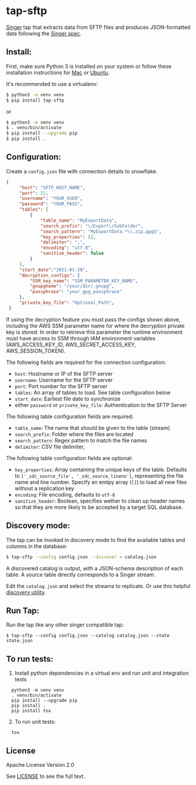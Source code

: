 # tap-sftp

[Singer](https://www.singer.io/) tap that extracts data from SFTP files and produces JSON-formatted data following the [Singer spec](https://github.com/singer-io/getting-started/blob/master/docs/SPEC.md).

## Install:

First, make sure Python 3 is installed on your system or follow these
installation instructions for [Mac](http://docs.python-guide.org/en/latest/starting/install3/osx/) or
[Ubuntu](https://www.digitalocean.com/community/tutorials/how-to-install-python-3-and-set-up-a-local-programming-environment-on-ubuntu-16-04).

It's recommended to use a virtualenv:

```bash
$ python3 -m venv venv
$ pip install tap-sftp
```

or

```bash
$ python3 -m venv venv
$ . venv/bin/activate
$ pip install --upgrade pip
$ pip install .
```

## Configuration:

Create a `config.json` file with connection details to snowflake.

   ```json
   {
        "host": "SFTP_HOST_NAME",
        "port": 22,
        "username": "YOUR_USER",
        "password": "YOUR_PASS",
        "tables": [
            {
                "table_name": "MyExportData",
                "search_prefix": "\/Export\/SubFolder",
                "search_pattern": "MyExportData.*\\.zip.gpg$",
                "key_properties": [],
                "delimiter": ",",
                "encoding": "utf-8",
                "sanitize_header": false
            }
        ],
        "start_date":"2021-01-28",
        "decryption_configs": {
            "SSM_key_name": "SSM_PARAMETER_KEY_NAME",
            "gnupghome": "/your/dir/.gnupg",
            "passphrase": "your_gpg_passphrase"
        },
        "private_key_file": "Optional_Path",
    }
   ```
   If using the decryption feature you must pass the configs shown above, including the AWS SSM parameter name for where the decryption private key is stored. In order to retrieve this parameter the runtime environment must have access to SSM through IAM environment variables (AWS_ACCESS_KEY_ID, AWS_SECRET_ACCESS_KEY, AWS_SESSION_TOKEN).

   The following fields are required for the connection configuration:
   - `host`: Hostname or IP of the SFTP server
   - `username`: Username for the SFTP server
   - `port`: Port number for the SFTP server
   - `tables`: An array of tables to load. See table configuration below
   - `start_date`: Earliest file date to synchronize
   - either `password` or `private_key_file`: Authentication to the SFTP Server


   The following table configuration fields are required:
   - `table_name`: The name that should be given to the table (stream)
   - `search_prefix`: Folder where the files are located
   - `search_pattern`: Regex pattern to match the file names
   - `delimiter`: CSV file delimiter,

   The following table configuration fields are optional:
   - `key_properties`: Array containing the unique keys of the table. Defaults to `['_sdc_source_file', '_sdc_source_lineno']`, representing the file name and line number. Specify an emtpy array (`[]`) to load all new files without a replication key
   - `encoding`: File encoding, defaults to `utf-8`
   - `sanitize_header`: Boolean, specifies wether to clean up header names so that they are more likely to be accepted by a target SQL database.

## Discovery mode:

The tap can be invoked in discovery mode to find the available tables and
columns in the database:

```bash
$ tap-sftp --config config.json --discover > catalog.json
```

A discovered catalog is output, with a JSON-schema description of each table. A
source table directly corresponds to a Singer stream.

Edit the `catalog.json` and select the streams to replicate. Or use this helpful [discovery utility](https://github.com/chrisgoddard/singer-discover).

## Run Tap:

Run the tap like any other singer compatible tap:

```
$ tap-sftp --config config.json --catalog catalog.json --state state.json
```

## To run tests:

1. Install python dependencies in a virtual env and run unit and integration tests
```
  python3 -m venv venv
  . venv/bin/activate
  pip install --upgrade pip
  pip install .
  pip install tox
```

2. To run unit tests:
```
  tox
```

## License

Apache License Version 2.0

See [LICENSE](LICENSE) to see the full text.
